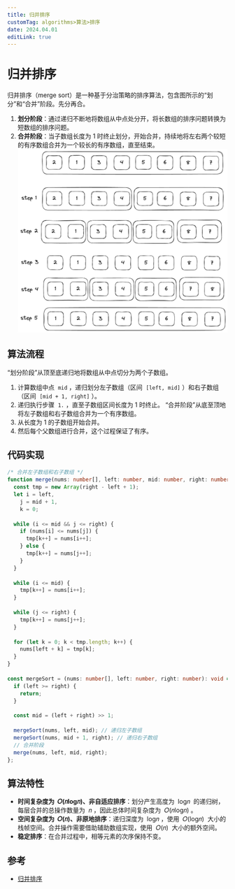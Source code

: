 ```yaml
---
title: 归并排序
customTag: algorithms>算法>排序
date: 2024.04.01
editLink: true
---
```


# 归并排序

归并排序（merge sort）是一种基于分治策略的排序算法，包含图所示的“划分”和“合并”阶段。先分再合。

1. **划分阶段**：通过递归不断地将数组从中点处分开，将长数组的排序问题转换为短数组的排序问题。
2. **合并阶段**：当子数组长度为 1 时终止划分，开始合并，持续地将左右两个较短的有序数组合并为一个较长的有序数组，直至结束。
   ![image.png](https://raw.githubusercontent.com/hua-bang/assert-store/master/20240424082805.png)

## 算法流程

“划分阶段”从顶至底递归地将数组从中点切分为两个子数组。

1. 计算数组中点  `mid` ，递归划分左子数组（区间  `[left, mid]` ）和右子数组（区间  `[mid + 1, right]` ）。
2. 递归执行步骤  `1.` ，直至子数组区间长度为 1 时终止。
   “合并阶段”从底至顶地将左子数组和右子数组合并为一个有序数组。
3. 从长度为 1 的子数组开始合并。
4. 然后每个父数组进行合并，这个过程保证了有序。

## 代码实现

```ts
/* 合并左子数组和右子数组 */
function merge(nums: number[], left: number, mid: number, right: number): void {
  const tmp = new Array(right - left + 1);
  let i = left,
    j = mid + 1,
    k = 0;

  while (i <= mid && j <= right) {
    if (nums[i] <= nums[j]) {
      tmp[k++] = nums[i++];
    } else {
      tmp[k++] = nums[j++];
    }
  }

  while (i <= mid) {
    tmp[k++] = nums[i++];
  }

  while (j <= right) {
    tmp[k++] = nums[j++];
  }

  for (let k = 0; k < tmp.length; k++) {
    nums[left + k] = tmp[k];
  }
}

const mergeSort = (nums: number[], left: number, right: number): void => {
  if (left >= right) {
    return;
  }

  const mid = (left + right) >> 1;

  mergeSort(nums, left, mid); // 递归左子数组
  mergeSort(nums, mid + 1, right); // 递归右子数组
  // 合并阶段
  merge(nums, left, mid, right);
};
```

## 算法特性

- **时间复杂度为  𝑂(𝑛log⁡𝑛)、非自适应排序**：划分产生高度为  log⁡𝑛  的递归树，每层合并的总操作数量为  𝑛 ，因此总体时间复杂度为  𝑂(𝑛log⁡𝑛) 。
- **空间复杂度为  𝑂(𝑛)、非原地排序**：递归深度为  log⁡𝑛 ，使用  𝑂(log⁡𝑛)  大小的栈帧空间。合并操作需要借助辅助数组实现，使用  𝑂(𝑛)  大小的额外空间。
- **稳定排序**：在合并过程中，相等元素的次序保持不变。

## 参考

- [归并排序](https://www.hello-algo.com/chapter_sorting/merge_sort/#1161)
